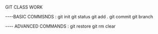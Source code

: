 GIT CLASS WORK

----BASIC COMMSNDS :
git init
git status
git add .
git commit
git branch

---- ADVANCED COMMANDS :
git restore
git rm
clear
